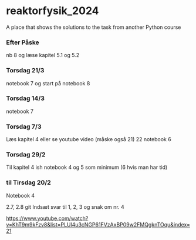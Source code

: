 # reaktorfysik_2024
A place that shows the solutions to the task from another Python course

### Efter Påske
 nb 8 og læse kapitel 5.1 og 5.2

### Torsdag 21/3
notebook 7 og start på notebook 8

### Torsdag 14/3
notebook 7


### Torsdag 7/3
Læs kapitel 4 eller se youtube video (måske også 21) 22 
notebook 6


### Torsdag 29/2
Til kapitel 4 ish 
notebook 4 og 5 som minimum (6 hvis man har tid)


### til Tirsdag 20/2
Notebook 4 

2.7, 2.8 
git
Indsæt svar til 1, 2, 3 og snak om nr. 4


https://www.youtube.com/watch?v=KhT9m9kFzv8&list=PLUl4u3cNGP61FVzAxBP09w2FMQgknTOqu&index=21
